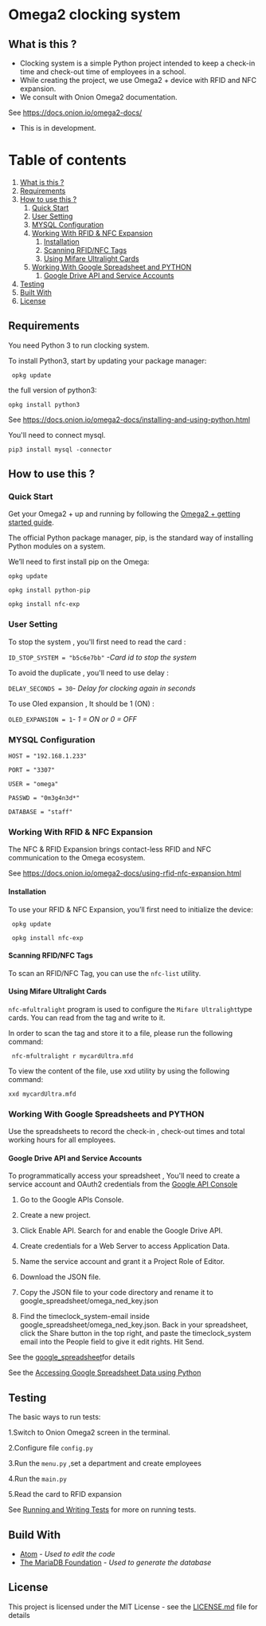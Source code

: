# Omega2 clocking system

## What is this ? <a name="introduction"></a>

- Clocking system is a simple Python project intended to keep a check-in time and check-out time of employees in a school. 
- While creating the project, we use Omega2 + device with  RFID and NFC expansion. 
- We consult with Onion Omega2 documentation.

See   https://docs.onion.io/omega2-docs/

- This is in development.


# Table of contents
1. [What is this ?](#introduction)
2. [Requirements](#requirements)
3. [How to use this ?](#paragraph2)
    1. [Quick Start](#subparagraph1)
    2. [User Setting](#subparagraph2)
    3. [MYSQL Configuration](#subparagraph5)
    4. [Working With RFID & NFC Expansion](#subparagraph3)
       1. [Installation](#subsubparagraph1)
       2. [Scanning RFID/NFC Tags](#subsubparagraph2)
       3. [Using Mifare Ultralight Cards](#subsubparagraph3)
    5. [Working With Google Spreadsheet and PYTHON](#subparagraph4)  
       1. [Google Drive API and Service Accounts](#subsubparag1)
4. [Testing](#testing)
5. [Built With](#build)
6. [License](#license)




## Requirements <a name="requirements"></a>

You need Python 3 to run clocking system. 

To install Python3, start by updating your package manager:

` opkg update` 

the full version of python3:

`opkg install python3`

See https://docs.onion.io/omega2-docs/installing-and-using-python.html

You'll need to connect mysql.

`pip3 install mysql -connector`


## How to use this ? <a name="paragraph2"></a>



### Quick Start <a name="subparagraph1"></a>


Get your Omega2 + up and running by following the [Omega2 + getting started guide](https://docs.onion.io/omega2-docs/first-time-setup.html).


The official Python package manager, pip, is the standard way of installing Python modules on a system.

We’ll need to first install pip on the Omega:


`opkg update`

`opkg install python-pip`


`opkg install nfc-exp`



### User Setting <a name="subparagraph2"></a>

To stop the system , you'll first need to read the card :

`ID_STOP_SYSTEM = "b5c6e7bb"` *-Card id to stop the system*

To avoid the duplicate , you'll need to use delay :

`DELAY_SECONDS = 30`*- Delay for clocking again in seconds*

To use Oled expansion , It should be 1 (ON) :

`OLED_EXPANSION = 1`*- 1 = ON or 0 = OFF*



### MYSQL Configuration <a name="subparagraph5"></a>



  `HOST = "192.168.1.233"`
  
  `PORT = "3307"`
  
  `USER = "omega"`
  
  `PASSWD = "0m3g4n3d*"`
  
  `DATABASE = "staff"`




### Working With RFID & NFC Expansion <a name="subparagraph3"></a>


The NFC & RFID Expansion brings contact-less RFID and NFC communication to the Omega ecosystem. 

See  https://docs.onion.io/omega2-docs/using-rfid-nfc-expansion.html


#### Installation <a name="subsubparagraph1"></a>


To use your RFID & NFC Expansion, you’ll first need to initialize the device:

` opkg update`

` opkg install nfc-exp`


#### Scanning RFID/NFC Tags <a name="subsubparagraph2"></a>

To scan an RFID/NFC Tag, you can use the `nfc-list` utility.


#### Using Mifare Ultralight Cards <a name="subsubparagraph3"></a>


`nfc-mfultralight` program is used to configure the ` Mifare Ultralight `type cards. You can read from the tag and write to it.


In order to scan the tag and store it to a file, please run the following command:

` nfc-mfultralight r mycardUltra.mfd`


To view the content of the file, use xxd utility by using the following command:

`xxd mycardUltra.mfd`

### Working With Google Spreadsheets and PYTHON <a name="subparagraph4"></a>

Use the spreadsheets to record the check-in , check-out times and total working hours for all employees.



#### Google Drive API and Service Accounts <a name="subsubparag1"></a>

To programmatically access your spreadsheet , You'll need to create a service account and OAuth2 credentials from the [Google API Console ](https://console.developers.google.com/)

1. Go to the Google APIs Console.

2. Create a new project.

3. Click Enable API. Search for and enable the Google Drive API.

4. Create credentials for a Web Server to access Application Data.

5. Name the service account and grant it a Project Role of Editor.

6. Download the JSON file.

7. Copy the JSON file to your code directory and rename it to google_spreadsheet/omega_ned_key.json

8. Find the timeclock_system-email inside google_spreadsheet/omega_ned_key.json. Back in your spreadsheet, click the Share button in the top right, and paste the timeclock_system email into the People field to give it edit rights. Hit Send.


See the [google_spreadsheet](https://github.com/Panchop10/omega2_clocking_system/tree/gspreadsheet/google_spreadsheet)for details 



See the [Accessing Google Spreadsheet Data using Python](https://towardsdatascience.com/accessing-google-spreadsheet-data-using-python-90a5bc214fd2)




## Testing <a name="testing"></a>

The basic ways to run tests:

1.Switch to Onion Omega2 screen in the terminal.

2.Configure file `config.py`

3.Run the `menu.py` ,set a department and create employees

4.Run the `main.py`

5.Read the card to RFID expansion



See [Running and Writing Tests](https://devguide.python.org/runtests/) for more on running tests.


## Build With  <a name="build"></a>

- [Atom](https://atom.io) *- Used to edit the code*
- [The MariaDB Foundation](https://mariadb.org) *- Used to generate the database*


## License  <a name="license"></a>

This project is licensed under the MIT License - see the [LICENSE.md](https://github.com/Panchop10/omega2_clocking_system/blob/test/LICENSE) file for details

